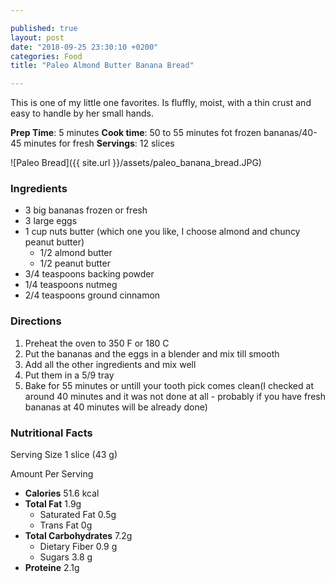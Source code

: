 ```yaml
---

published: true
layout: post
date: "2018-09-25 23:30:10 +0200"
categories: Food
title: "Paleo Almond Butter Banana Bread"

---
```


This is one of my little one favorites. Is fluffly, moist, with a thin crust and easy to handle by her small hands.

**Prep Time**: 5 minutes
**Cook time**: 50 to 55 minutes fot frozen bananas/40-45 minutes for fresh 
**Servings**: 12 slices

![Paleo Bread]({{ site.url }}/assets/paleo_banana_bread.JPG)

### Ingredients

- 3 big bananas frozen or fresh
- 3 large eggs
- 1 cup nuts butter (which one you like, I choose almond and chuncy peanut butter)
  - 1/2 almond butter 
  - 1/2 peanut butter
- 3/4 teaspoons backing powder
- 1/4 teaspoons nutmeg
- 2/4 teaspoons ground cinnamon

### Directions
1. Preheat the oven to 350 F or 180 C
2. Put the bananas and the eggs in a blender and mix till smooth
3. Add all the other ingredients and mix well
4. Put them in a 5/9 tray 
5. Bake for 55 minutes or untill your tooth pick comes clean(I checked at around 40 minutes and it was not done at all - probably if you have fresh bananas at 40 minutes will be already done)  

### Nutritional Facts
Serving Size 1 slice (43 g)

Amount Per Serving

- **Calories** 51.6 kcal
- **Total Fat** 1.9g
  - Saturated Fat 0.5g
  - Trans Fat 0g
- **Total Carbohydrates** 7.2g
  - Dietary Fiber 0.9 g
  - Sugars 3.8 g
- **Proteine** 2.1g

